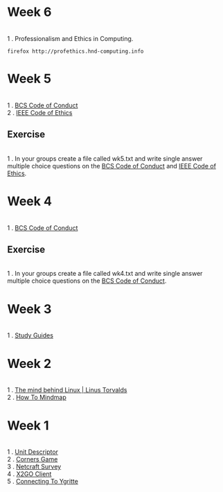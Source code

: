 # Week 6

<br>1 . Professionalism and Ethics in Computing. 
```
firefox http://profethics.hnd-computing.info
```

# Week 5
<br>1 . [BCS Code of Conduct](http://www.bcs.org/category/6030)
<br>2 . [IEEE Code of Ethics](http://www.ieee.org/about/corporate/governance/p7-8.html)
## Exercise
<br>1 . In your groups create a file called wk5.txt and write single answer multiple choice questions on the [BCS Code of Conduct](http://www.bcs.org/category/6030) and [IEEE Code of Ethics](http://www.ieee.org/about/corporate/governance/p7-8.html).  

# Week 4
<br>1 . [BCS Code of Conduct](http://www.bcs.org/category/6030)

## Exercise
<br>1 . In your groups create a file called wk4.txt and write single answer multiple choice questions on the [BCS Code of Conduct](http://www.bcs.org/category/6030).  

# Week 3
<br>1 . [Study Guides](http://www.studygs.net/)

# Week 2
<br> 1 . [The mind behind Linux | Linus Torvalds](https://www.youtube.com/watch?v=o8NPllzkFhE)
<br> 2 . [How To Mindmap](https://www.youtube.com/watch?v=u5Y4pIsXTV0)

# Week 1 
<br> 1 . [Unit Descriptor](https://www.sqa.org.uk/files/hn/H1J834.pdf)
<br> 2 . [Corners Game](https://docs.google.com/document/d/1f8YCnRpKR5dgO-aP77ZXJg5SU6BWLMkiLsc99n1WZe4/pub)
<br> 3 . [Netcraft Survey](http://news.netcraft.com/archives/2015/10/16/october-2015-web-server-survey.html)
<br> 4 . [X2GO Client](https://drive.google.com/file/d/0B-CFaefA1v4RVWN5eFRlSV9YbVU/view?usp=sharing)
<br> 5 . [Connecting To Ygritte](https://docs.google.com/document/d/1wV6XGhOPlpwCMElZAqlH83YYXo_PpdNNdVMN6Toh3mw/pub)
